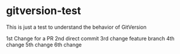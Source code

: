 # gitversion-test
This is just a test to understand the behavior of GitVersion

1st Change for a PR
2nd direct commit
3rd change feature branch
4th change
5th change
6th change